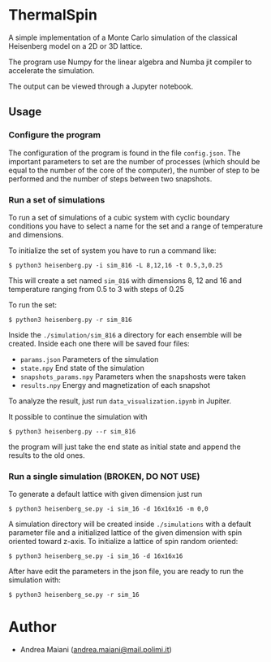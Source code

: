 # ThermalSpin

A simple implementation of a Monte Carlo simulation of the classical Heisenberg model on
a 2D or 3D lattice.

The program use Numpy for the linear algebra and Numba jit compiler to accelerate the simulation.

The output can be viewed through a Jupyter notebook.

## Usage

### Configure the program

The configuration of the program is found in the file `config.json`. The important parameters
to set are the number of processes (which should be equal to the number of the core of the computer),
the number of step to be performed and the number of steps between two snapshots.


### Run a set of simulations

To run a set of simulations of a cubic system with cyclic boundary conditions you have to 
select a name for the set and a range of temperature and dimensions.

To initialize the set of system you have to run a command like:

```lang=bash
$ python3 heisenberg.py -i sim_816 -L 8,12,16 -t 0.5,3,0.25
```

This will create a set named `sim_816` with dimensions 8, 12 and 16 and temperature ranging
from 0.5 to 3 with steps of 0.25

To run the set:

```
$ python3 heisenberg.py -r sim_816
```

Inside the `./simulation/sim_816` a directory for each ensemble will be created.
Inside each one there will be saved four files:
- `params.json`            Parameters of the simulation
- `state.npy`              End state of the simulation
- `snapshots_params.npy`   Parameters when the snapshosts were taken
- `results.npy`            Energy and magnetization of each snapshot

To analyze the result, just run `data_visualization.ipynb` in Jupiter.

It possible to continue the simulation with
```
$ python3 heisenberg.py --r sim_816
```

the program will just take the end state as initial state and append the results to the old ones.

### Run a single simulation (BROKEN, DO NOT USE)

To generate a default lattice with given dimension just run
```lang=bash
$ python3 heisenberg_se.py -i sim_16 -d 16x16x16 -m 0,0
```
A simulation directory will be created inside `./simulations` with a default parameter file
and a initialized lattice of the given dimension with spin oriented toward z-axis.
To initialize a lattice of spin random oriented:
```lang=bash
$ python3 heisenberg_se.py -i sim_16 -d 16x16x16
```

After have edit the parameters in the json file, you are ready to run the simulation with:
```
$ python3 heisenberg_se.py -r sim_16
```

# Author
- Andrea Maiani (andrea.maiani@mail.polimi.it)